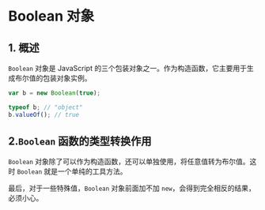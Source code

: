 # Boolean 对象

## 1. 概述

`Boolean` 对象是 JavaScript 的三个包装对象之一。作为构造函数，它主要用于生成布尔值的包装对象实例。

```js
var b = new Boolean(true);

typeof b; // "object"
b.valueOf(); // true
```

## 2.`Boolean` 函数的类型转换作用

`Boolean` 对象除了可以作为构造函数，还可以单独使用，将任意值转为布尔值。这时 `Boolean` 就是一个单纯的工具方法。

最后，对于一些特殊值，`Boolean` 对象前面加不加 `new`，会得到完全相反的结果，必须小心。
